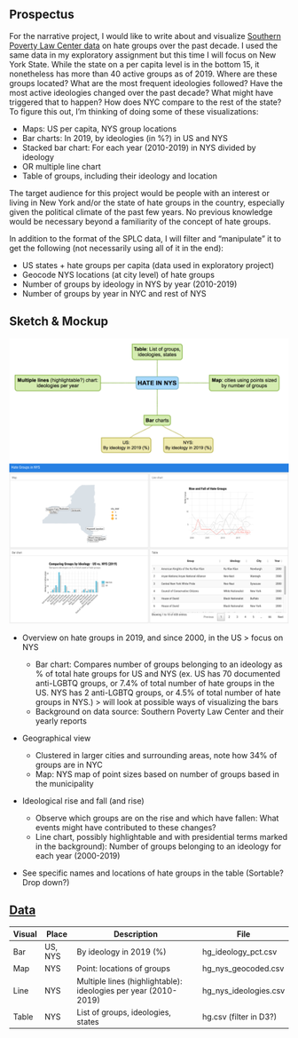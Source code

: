 ## Prospectus

For the narrative project, I would like to write about and visualize [Southern Poverty Law Center data](https://www.splcenter.org/hate-map) on hate groups over the past decade. I used the same data in my exploratory assignment but this time I will focus on New York State. While the state on a per capita level is in the bottom 15, it nonetheless has more than 40 active groups as of 2019. Where are these groups located? What are the most frequent ideologies followed? Have the most active ideologies changed over the past decade? What might have triggered that to happen? How does NYC compare to the rest of the state? To figure this out, I’m thinking of doing some of these visualizations:

- Maps: US per capita, NYS group locations
- Bar charts: In 2019, by ideologies (in %?) in US and NYS
- Stacked bar chart: For each year (2010-2019) in NYS divided by ideology
- OR multiple line chart
- Table of groups, including their ideology and location

The target audience for this project would be people with an interest or living in New York and/or the state of hate groups in the country, especially given the political climate of the past few years. No previous knowledge would be necessary beyond a familiarity of the concept of hate groups.

In addition to the format of the SPLC data, I will filter and “manipulate” it to get the following (not necessarily using all of it in the end):

- US states + hate groups per capita (data used in exploratory project)
- Geocode NYS locations (at city level) of hate groups
- Number of groups by ideology in NYS by year (2010-2019)
- Number of groups by year in NYC and rest of NYS

## Sketch & Mockup

<img src="narrative_sketch.png" width="600">
<img src="narrative_mockup.png" width="800">

- Overview on hate groups in 2019, and since 2000, in the US > focus on NYS
   - Bar chart: Compares number of groups belonging to an ideology as % of total hate groups for US and NYS (ex. US has 70 documented anti-LGBTQ groups, or 7.4% of total number of hate groups in the US. NYS has 2 anti-LGBTQ groups, or 4.5% of total number of hate groups in NYS.) > will look at possible ways of visualizing the bars
   - Background on data source: Southern Poverty Law Center and their yearly reports

- Geographical view
   - Clustered in larger cities and surrounding areas, note how 34% of groups are in NYC
   - Map: NYS map of point sizes based on number of groups based in the municipality

- Ideological rise and fall (and rise)
   - Observe which groups are on the rise and which have fallen: What events might have contributed to these changes?
   - Line chart, possibly highlightable and with presidential terms marked in the background): Number of groups belonging to an ideology for each year (2000-2019)

- See specific names and locations of hate groups in the table (Sortable? Drop down?)

## [Data](../data)

Visual | Place | Description | File
--- | --- | --- | ---
Bar | US, NYS | By ideology in 2019 (%) | hg_ideology_pct.csv
Map | NYS | Point: locations of groups | hg_nys_geocoded.csv
Line | NYS | Multiple lines (highlightable): ideologies per year (2010-2019) | hg_nys_ideologies.csv
Table | NYS | List of groups, ideologies, states | hg.csv (filter in D3?)
